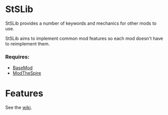 # StSLib #
StSLib provides a number of keywords and mechanics for other mods to use.

StSLib aims to implement common mod features so each mod doesn't have to reimplement them.

### Requires:
 * [BaseMod](https://github.com/daviscook477/BaseMod/releases)
 * [ModTheSpire](https://github.com/kiooeht/ModTheSpire)
 
# Features

See the [wiki](https://github.com/kiooeht/StSLib/wiki).